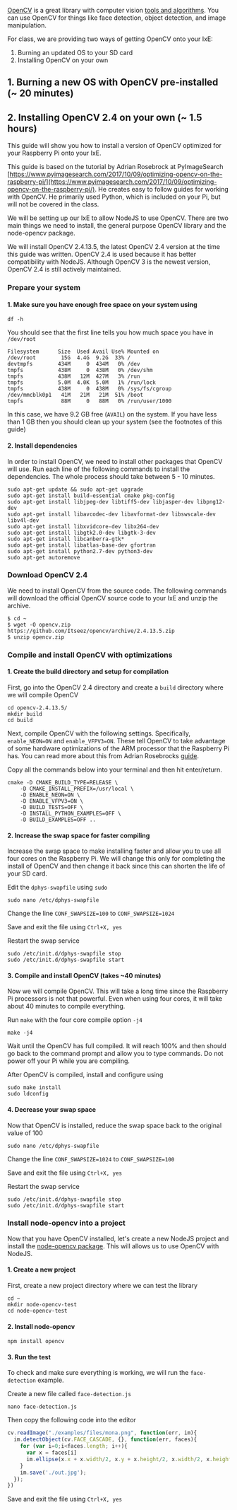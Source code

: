 [OpenCV](https://opencv.org) is a great library with computer vision [tools and algorithms](https://docs.opencv.org/2.4/doc/tutorials/tutorials.html). You can use OpenCV for things like face detection, object detection, and image manipulation.

For class, we are providing two ways of getting OpenCV onto your IxE:

1. Burning an updated OS to your SD card
2. Installing OpenCV on your own

## 1. Burning a new OS with OpenCV pre-installed (~ 20 minutes)

## 2. Installing OpenCV 2.4 on your own (~ 1.5 hours)

This guide will show you how to install a version of OpenCV optimized for your Raspberry Pi onto your IxE.

This guide is based on the tutorial by Adrian Rosebrock at PyImageSearch [https://www.pyimagesearch.com/2017/10/09/optimizing-opencv-on-the-raspberry-pi/](https://www.pyimagesearch.com/2017/10/09/optimizing-opencv-on-the-raspberry-pi/). He creates easy to follow guides for working with OpenCV. He primarily used Python, which is included on your Pi, but will not be covered in the class. 

We will be setting up our IxE to allow NodeJS to use OpenCV. There are two main things we need to install, the general purpose OpenCV library and the node-opencv package.

We will install OpenCV 2.4.13.5, the latest OpenCV 2.4 version at the time this guide was written. OpenCV 2.4 is used because it has better compatibility with NodeJS. Although OpenCV 3 is the newest version, OpenCV 2.4 is still actively maintained.

### Prepare your system
#### 1. Make sure you have enough free space on your system using 

```shell
df -h
```

You should see that the first line tells you how much space you have in `/dev/root`

```shell
Filesystem      Size  Used Avail Use% Mounted on
/dev/root        15G  4.4G  9.2G  33% /
devtmpfs        434M     0  434M   0% /dev
tmpfs           438M     0  438M   0% /dev/shm
tmpfs           438M   12M  427M   3% /run
tmpfs           5.0M  4.0K  5.0M   1% /run/lock
tmpfs           438M     0  438M   0% /sys/fs/cgroup
/dev/mmcblk0p1   41M   21M   21M  51% /boot
tmpfs            88M     0   88M   0% /run/user/1000
```

In this case, we have 9.2 GB free (`AVAIL`) on the system. If you have less than 1 GB then you should clean up your system (see the footnotes of this guide)

#### 2. Install dependencies

In order to install OpenCV, we need to install other packages that OpenCV will use. Run each line of the following commands to install the dependencies. The whole process should take between 5 - 10 minutes.

```shell
sudo apt-get update && sudo apt-get upgrade
sudo apt-get install build-essential cmake pkg-config
sudo apt-get install libjpeg-dev libtiff5-dev libjasper-dev libpng12-dev
sudo apt-get install libavcodec-dev libavformat-dev libswscale-dev libv4l-dev
sudo apt-get install libxvidcore-dev libx264-dev
sudo apt-get install libgtk2.0-dev libgtk-3-dev
sudo apt-get install libcanberra-gtk*
sudo apt-get install libatlas-base-dev gfortran
sudo apt-get install python2.7-dev python3-dev
sudo apt-get autoremove
```

### Download OpenCV 2.4

We need to install OpenCV from the source code. The following commands will download the official OpenCV source code to your IxE and unzip the archive.

```shell
$ cd ~
$ wget -O opencv.zip https://github.com/Itseez/opencv/archive/2.4.13.5.zip
$ unzip opencv.zip
```

### Compile and install OpenCV with optimizations

#### 1. Create the build directory and setup for compilation

First, go into the OpenCV 2.4 directory and create a `build` directory where we will compile OpenCV
```shell
cd opencv-2.4.13.5/
mkdir build
cd build
```

Next, compile OpenCV with the following settings. Specifically, `enable_NEON=ON` and `enable_VFPV3=ON`. These tell OpenCV to take advantage of some hardware optimizations of the ARM processor that the Raspberry Pi has. You can read more about this from Adrian Rosebrocks [guide](https://www.pyimagesearch.com/2017/10/09/optimizing-opencv-on-the-raspberry-pi).

Copy all the commands below into your terminal and then hit enter/return.

```shell
cmake -D CMAKE_BUILD_TYPE=RELEASE \
    -D CMAKE_INSTALL_PREFIX=/usr/local \
    -D ENABLE_NEON=ON \
    -D ENABLE_VFPV3=ON \
    -D BUILD_TESTS=OFF \
    -D INSTALL_PYTHON_EXAMPLES=OFF \
    -D BUILD_EXAMPLES=OFF ..
```

#### 2. Increase the swap space for faster compiling

Increase the swap space to make installing faster and allow you to use all four cores on the Raspberry Pi. We will change this only for completing the install of OpenCV and then change it back since this can shorten the life of your SD card.

Edit the `dphys-swapfile` using `sudo`

```shell
sudo nano /etc/dphys-swapfile
```

Change the line `CONF_SWAPSIZE=100` to `CONF_SWAPSIZE=1024`

Save and exit the file using `Ctrl+X, yes`

Restart the swap service 

```shell
sudo /etc/init.d/dphys-swapfile stop
sudo /etc/init.d/dphys-swapfile start
```

#### 3. Compile and install OpenCV (takes ~40 minutes)

Now we will compile OpenCV. This will take a long time since the Raspberry Pi processors is not that powerful. Even when using four cores, it will take about 40 minutes to compile everything.

Run `make` with the  four core compile option `-j4`

```shell
make -j4
```

Wait until the OpenCV has full compiled. It will reach 100% and then should go back to the command prompt and allow you to type commands. Do not power off your Pi while you are compiling.

After OpenCV is compiled, install and configure using

```shell
sudo make install
sudo ldconfig
```

#### 4. Decrease your swap space

Now that OpenCV is installed, reduce the swap space back to the original value of 100

```shell
sudo nano /etc/dphys-swapfile
```

Change the line `CONF_SWAPSIZE=1024` to `CONF_SWAPSIZE=100`

Save and exit the file using `Ctrl+X, yes`

Restart the swap service 

```shell
sudo /etc/init.d/dphys-swapfile stop
sudo /etc/init.d/dphys-swapfile start
```

### Install node-opencv into a project

Now that you have OpenCV installed, let's create a new NodeJS project and install the [node-opencv package](https://www.npmjs.com/package/opencv). This will allows us to use OpenCV with NodeJS.

#### 1. Create a new project

First, create a new project directory where we can test the library

```shell
cd ~
mkdir node-opencv-test
cd node-opencv-test
```

#### 2. Install node-opencv

```shell
npm install opencv
```

#### 3. Run the test

To check and make sure everything is working, we will run the `face-detection` example.

Create a new file called `face-detection.js`

```shell
nano face-detection.js
```

Then copy the following code into the editor

```javascript
cv.readImage("./examples/files/mona.png", function(err, im){
  im.detectObject(cv.FACE_CASCADE, {}, function(err, faces){
    for (var i=0;i<faces.length; i++){
      var x = faces[i]
      im.ellipse(x.x + x.width/2, x.y + x.height/2, x.width/2, x.height/2);
    }
    im.save('./out.jpg');
  });
})
```

Save and exit the file using `Ctrl+X, yes`


